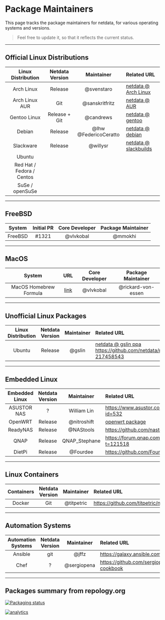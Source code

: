# Package Maintainers

This page tracks the package maintainers for netdata, for various operating systems and versions.

> Feel free to update it, so that it reflects the current status.


---

## Official Linux Distributions

| Linux Distribution | Netdata Version | Maintainer | Related URL |
| :-: | :-: | :-: | :-- |
| Arch Linux | Release | @svenstaro | [netdata @ Arch Linux](https://www.archlinux.org/packages/community/x86_64/netdata/) |
| Arch Linux AUR | Git | @sanskritfritz | [netdata @ AUR](https://aur.archlinux.org/packages/netdata-git/) |
| Gentoo Linux | Release + Git | @candrews | [netdata @ gentoo](https://github.com/gentoo/gentoo/tree/master/net-analyzer/netdata) |
| Debian | Release | @lhw @FedericoCeratto | [netdata @ debian](http://salsa.debian.org/debian/netdata) |
| Slackware | Release | @willysr | [netdata @ slackbuilds](https://slackbuilds.org/repository/14.2/system/netdata/)
| Ubuntu |  |  |  |
| Red Hat / Fedora / Centos |  |  |  |
| SuSe / openSuSe |  |  |  |

---
## FreeBSD

| System | Initial PR | Core Developer | Package Maintainer
|:-:|:-:|:-:|:-:|
FreeBSD|#1321|@vlvkobal|@mmokhi

---
## MacOS

| System | URL | Core Developer | Package Maintainer
|:-:|:-:|:-:|:-:|
MacOS Homebrew Formula|[link](https://github.com/Homebrew/homebrew-core/blob/master/Formula/netdata.rb)|@vlvkobal|@rickard-von-essen

---
## Unofficial Linux Packages

| Linux Distribution | Netdata Version | Maintainer | Related URL |
| :-: | :-: | :-: | :-- |
| Ubuntu | Release | @gslin | [netdata @ gslin ppa](https://launchpad.net/~gslin/+archive/ubuntu/netdata) https://github.com/netdata/netdata/issues/69#issuecomment-217458543 |

---
## Embedded Linux

| Embedded Linux | Netdata Version | Maintainer | Related URL |
| :-: | :-: | :-: | :-- |
| ASUSTOR NAS | ? | William Lin | https://www.asustor.com/apps/app_detail?id=532 |
| OpenWRT | Release | @nitroshift | [openwrt package](https://github.com/openwrt/packages/tree/master/admin/netdata) |
| ReadyNAS | Release | @NAStools | https://github.com/nastools/netdata |
| QNAP | Release | QNAP_Stephane | https://forum.qnap.com/viewtopic.php?t=121518 |
| DietPi | Release | @Fourdee | https://github.com/Fourdee/DietPi |

---
## Linux Containers

| Containers | Netdata Version | Maintainer | Related URL |
| :-: | :-: | :-: | :-- |
| Docker | Git | @titpetric | https://github.com/titpetric/netdata |

---
## Automation Systems

| Automation Systems | Netdata Version | Maintainer | Related URL |
| :-: | :-: | :-: | :-- |
| Ansible | git | @jffz | https://galaxy.ansible.com/jffz/netdata/ |
| Chef | ? | @sergiopena | https://github.com/sergiopena/netdata-cookbook |

---
## Packages summary from repology.org

[![Packaging status](https://repology.org/badge/vertical-allrepos/netdata.svg)](https://repology.org/metapackage/netdata/versions)

[![analytics](https://www.google-analytics.com/collect?v=1&aip=1&t=pageview&_s=1&ds=github&dr=https%3A%2F%2Fgithub.com%2Fnetdata%2Fnetdata&dl=https%3A%2F%2Fmy-netdata.io%2Fgithub%2Fpackaging%2Fmaintainers%2FREADME&_u=MAC~&cid=5792dfd7-8dc4-476b-af31-da2fdb9f93d2&tid=UA-64295674-3)]()
